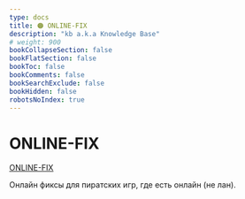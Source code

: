 ```yaml
---
type: docs
title: 🟠 ONLINE-FIX
description: "kb a.k.a Knowledge Base"
# weight: 900
bookCollapseSection: false
bookFlatSection: false
bookToc: false
bookComments: false
bookSearchExclude: false
bookHidden: false
robotsNoIndex: true
---
```


# ONLINE-FIX

[ONLINE-FIX](https://online-fix.me/?nt)

Онлайн фиксы для пиратских игр, где есть онлайн (не лан).
